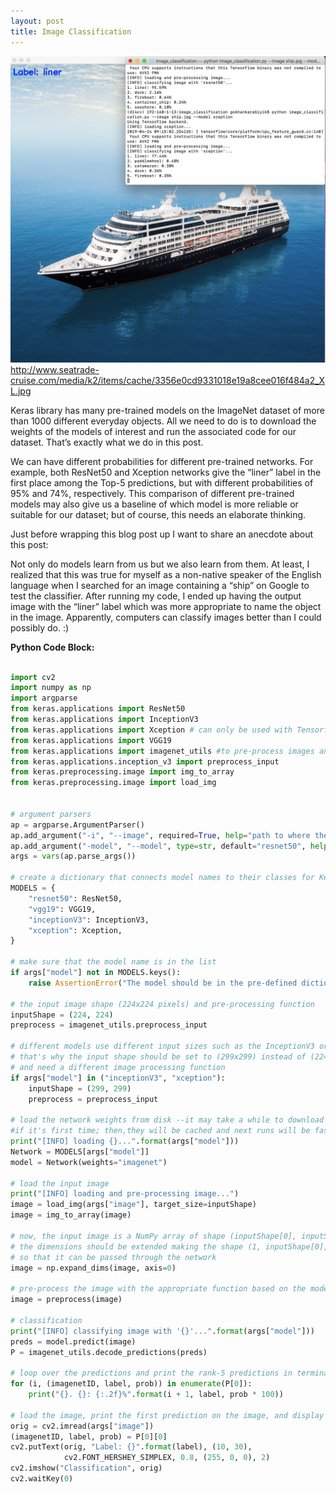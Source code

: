 ```yaml
---
layout: post
title: Image Classification
---
```

![2019-4-24-Image-Classification](/images/image_classification_output.png "2019-4-24-Image-Classification")
<http://www.seatrade-cruise.com/media/k2/items/cache/3356e0cd9331018e19a8cee016f484a2_XL.jpg>

Keras library has many pre-trained models on the ImageNet dataset of more than 1000 different everyday objects. All we need to do is to download the weights of the models of interest and run the associated code for our dataset. That’s exactly what we do in this post.

We can have different probabilities for different pre-trained networks. For example, both ResNet50 and Xception networks give the “liner” label in the first place among the Top-5 predictions, but with different probabilities of 95% and 74%, respectively. This comparison of different pre-trained models may also give us a baseline of which model is more reliable or suitable for our dataset; but of course, this needs an elaborate thinking.

Just before wrapping this blog post up I want to share an anecdote about this post:

Not only do models learn from us but we also learn from them. At least, I realized that this was true for myself as a non-native speaker of the English language when I searched for an image containing a “ship” on Google to test the classifier. After running my code, I ended up having the output image with the “liner” label which was more appropriate to name the object in the image. Apparently, computers can classify images better than I could possibly do. :)


**Python Code Block:**

```python

import cv2
import numpy as np
import argparse
from keras.applications import ResNet50
from keras.applications import InceptionV3
from keras.applications import Xception # can only be used with Tensorflow backend
from keras.applications import VGG19
from keras.applications import imagenet_utils #to pre-process images and decode outputs
from keras.applications.inception_v3 import preprocess_input
from keras.preprocessing.image import img_to_array
from keras.preprocessing.image import load_img


# argument parsers
ap = argparse.ArgumentParser()
ap.add_argument("-i", "--image", required=True, help="path to where the image is")
ap.add_argument("-model", "--model", type=str, default="resnet50", help="name of pre-trained network")
args = vars(ap.parse_args())

# create a dictionary that connects model names to their classes for Keras
MODELS = {
    "resnet50": ResNet50,
    "vgg19": VGG19,
    "inceptionV3": InceptionV3,
    "xception": Xception,
}

# make sure that the model name is in the list
if args["model"] not in MODELS.keys():
    raise AssertionError("The model should be in the pre-defined dictionary")

# the input image shape (224x224 pixels) and pre-processing function
inputShape = (224, 224)
preprocess = imagenet_utils.preprocess_input

# different models use different input sizes such as the InceptionV3 or Xception networks,
# that's why the input shape should be set to (299x299) instead of (224x224)
# and need a different image processing function
if args["model"] in ("inceptionV3", "xception"):
    inputShape = (299, 299)
    preprocess = preprocess_input

# load the network weights from disk --it may take a while to download
#if it's first time; then,they will be cached and next runs will be faster
print("[INFO] loading {}...".format(args["model"]))
Network = MODELS[args["model"]]
model = Network(weights="imagenet")

# load the input image
print("[INFO] loading and pre-processing image...")
image = load_img(args["image"], target_size=inputShape)
image = img_to_array(image)

# now, the input image is a NumPy array of shape (inputShape[0], inputShape[1], 3);however,
# the dimensions should be extended making the shape (1, inputShape[0], inputShape[1], 3)
# so that it can be passed through the network
image = np.expand_dims(image, axis=0)

# pre-process the image with the appropriate function based on the model that has been loaded
image = preprocess(image)

# classification
print("[INFO] classifying image with '{}'...".format(args["model"]))
preds = model.predict(image)
P = imagenet_utils.decode_predictions(preds)

# loop over the predictions and print the rank-5 predictions in terminal
for (i, (imagenetID, label, prob)) in enumerate(P[0]):
    print("{}. {}: {:.2f}%".format(i + 1, label, prob * 100))

# load the image, print the first prediction on the image, and display
orig = cv2.imread(args["image"])
(imagenetID, label, prob) = P[0][0]
cv2.putText(orig, "Label: {}".format(label), (10, 30),
            cv2.FONT_HERSHEY_SIMPLEX, 0.8, (255, 0, 0), 2)
cv2.imshow("Classification", orig)
cv2.waitKey(0)



```
